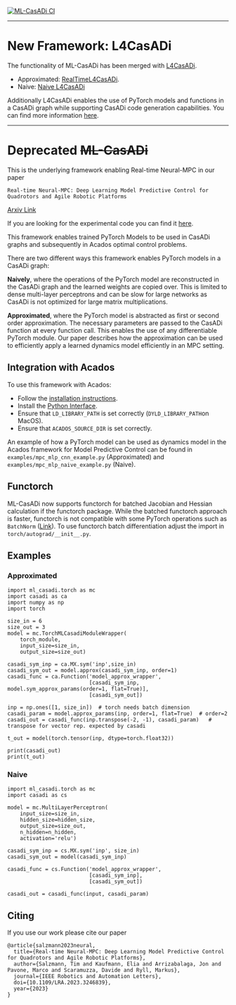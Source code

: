 [![ML-CasADi CI](https://github.com/TUM-AAS/ml-casadi/actions/workflows/python-test.yml/badge.svg)](https://github.com/TUM-AAS/ml-casadi/actions/workflows/python-test.yml)

---
# New Framework: L4CasADi
The functionality of ML-CasADi has been merged with [L4CasADi](https://github.com/Tim-Salzmann/l4casadi).

- Approximated: [RealTimeL4CasADi](https://github.com/Tim-Salzmann/l4casadi#real-time-l4casadi).
- Naive: [Naive L4CasADi](https://github.com/Tim-Salzmann/l4casadi#naive-l4casadi)

Additionally L4CasADi enables the use of PyTorch models and functions in a CasADi graph while supporting CasADi code generation 
capabilities. You can find more information [here](https://github.com/Tim-Salzmann/l4casadi).

---
# **Deprecated** ~~ML-CasADi~~
This is the underlying framework enabling Real-time Neural-MPC in our paper
```
Real-time Neural-MPC: Deep Learning Model Predictive Control for Quadrotors and Agile Robotic Platforms
```
[Arxiv Link](https://arxiv.org/pdf/2203.07747)

If you are looking for the experimental code you can find it [here](https://github.com/TUM-AAS/neural-mpc).

This framework enables trained PyTorch Models to be used in CasADi graphs and subsequently in Acados optimal control problems.

There are two different ways this framework enables PyTorch models in a CasADi graph:

**Naively**, where the operations of the PyTorch model are reconstructed in the CasADi graph and the learned weights are copied over. This is limited to dense multi-layer perceptrons and can be slow for large networks as CasADi is not optimized for large matrix multiplications.

**Approximated**, where the PyTorch model is abstracted as first or second order approximation. The necessary parameters are passed to the CasADi function at every function call. This enables the use of any differentiable PyTorch module. Our paper describes how the approximation can be used to efficiently apply a learned dynamics model efficiently in an MPC setting.

## Integration with Acados
To use this framework with Acados:
- Follow the [installation instructions](https://docs.acados.org/installation/index.html).
- Install the [Python Interface](https://docs.acados.org/python_interface/index.html).
- Ensure that `LD_LIBRARY_PATH` is set correctly (`DYLD_LIBRARY_PATH`on MacOS).
- Ensure that `ACADOS_SOURCE_DIR` is set correctly.

An example of how a PyTorch model can be used as dynamics model in the Acados framework for Model Predictive Control can be found in `examples/mpc_mlp_cnn_example.py` (Approximated) and `examples/mpc_mlp_naive_example.py` (Naive).

## Functorch
ML-CasADi now supports functorch for batched Jacobian and Hessian calculation if the functorch package. While the batched functorch approach is faster, functorch is not compatible with some PyTorch operations such as `BatchNorm` ([Link](https://pytorch.org/functorch/stable/batch_norm.html)). To use functorch batch differentiation adjust the import in `torch/autograd/__init__.py`.

## Examples
### Approximated
```
import ml_casadi.torch as mc
import casadi as ca
import numpy as np
import torch

size_in = 6
size_out = 3
model = mc.TorchMLCasadiModuleWrapper(
    torch_module,
    input_size=size_in,
    output_size=size_out)
    
casadi_sym_inp = ca.MX.sym('inp',size_in)
casadi_sym_out = model.approx(casadi_sym_inp, order=1)
casadi_func = ca.Function('model_approx_wrapper',
                          [casadi_sym_inp, model.sym_approx_params(order=1, flat=True)],
                          [casadi_sym_out])

inp = np.ones([1, size_in])  # torch needs batch dimension
casadi_param = model.approx_params(inp, order=1, flat=True)  # order=2
casadi_out = casadi_func(inp.transpose(-2, -1), casadi_param)   # transpose for vector rep. expected by casadi

t_out = model(torch.tensor(inp, dtype=torch.float32))

print(casadi_out)
print(t_out)
```

### Naive
```
import ml_casadi.torch as mc
import casadi as cs

model = mc.MultiLayerPerceptron(
    input_size=size_in,
    hidden_size=hidden_size,
    output_size=size_out,
    n_hidden=n_hidden,
    activation='relu')
    
casadi_sym_inp = cs.MX.sym('inp', size_in)
casadi_sym_out = model(casadi_sym_inp)

casadi_func = cs.Function('model_approx_wrapper',
                          [casadi_sym_inp],
                          [casadi_sym_out])

casadi_out = casadi_func(input, casadi_param)
```

## Citing
If you use our work please cite our paper
```
@article{salzmann2023neural,
  title={Real-time Neural-MPC: Deep Learning Model Predictive Control for Quadrotors and Agile Robotic Platforms},
  author={Salzmann, Tim and Kaufmann, Elia and Arrizabalaga, Jon and Pavone, Marco and Scaramuzza, Davide and Ryll, Markus},
  journal={IEEE Robotics and Automation Letters},
  doi={10.1109/LRA.2023.3246839},
  year={2023}
}
```
